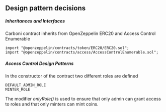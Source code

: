 ## Design pattern decisions


##### Inheritances and Interfaces

Carboni contract inherits from OpenZeppelin ERC20 and Access Control Enumerable

    import "@openzeppelin/contracts/token/ERC20/ERC20.sol";
    import "@openzeppelin/contracts/access/AccessControlEnumerable.sol";



##### Access Control Design Patterns 

In the constructor of the contract two different roles are defined

    DEFAULT_ADMIN_ROLE
    MINTER_ROLE

The modifier <i>onlyRole()</i> is used to ensure that only admin can grant access to roles and that only minters can mint coins.

